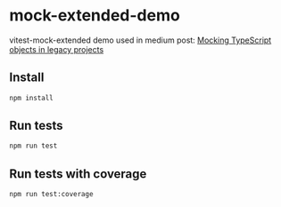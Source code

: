 # mock-extended-demo
vitest-mock-extended demo used in medium post: [Mocking TypeScript objects in legacy projects](https://medium.com/@gualison/mocking-typescript-objects-in-legacy-projects-773b38b9b4f7)

## Install

```bash
npm install
```

## Run tests

```bash
npm run test
```

## Run tests with coverage

```bash
npm run test:coverage
```
